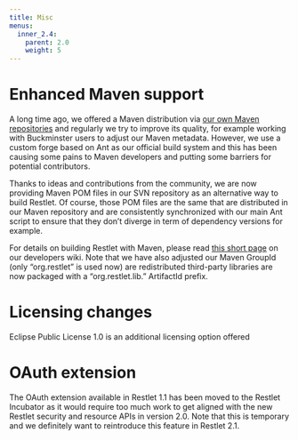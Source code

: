 ```yaml
---
title: Misc
menus:
  inner_2.4:
    parent: 2.0
    weight: 5
---
```

# Enhanced Maven support

A long time ago, we offered a Maven distribution via [our own Maven
repositories](/downloads/current?distribution=maven&release=stable&edition=jse)
and regularly we try to improve its quality, for example working with
Buckminster users to adjust our Maven metadata. However, we use a custom
forge based on Ant as our official build system and this has been
causing some pains to Maven developers and putting some barriers for
potential contributors.

Thanks to ideas and contributions from the community, we are now
providing Maven POM files in our SVN repository as an alternative way to
build Restlet. Of course, those POM files are the same that are
distributed in our Maven repository and are consistently synchronized
with our main Ant script to ensure that they don’t diverge in term of
dependency versions for example.

For details on building Restlet with Maven, please read [this short
page](/participate#/179-restlet/240-restlet.html)
on our developers wiki. Note that we have also adjusted our Maven
GroupId (only “org.restlet” is used now) are redistributed third-party
libraries are now packaged with a “org.restlet.lib.” ArtifactId prefix.

# Licensing changes

Eclipse Public License 1.0 is an additional licensing option offered

# OAuth extension

The OAuth extension available in Restlet 1.1 has been moved to the
Restlet Incubator
as it would require too much work to get aligned with the new Restlet
security and resource APIs in version 2.0. Note that this is temporary
and we definitely want to reintroduce this feature in Restlet 2.1.
